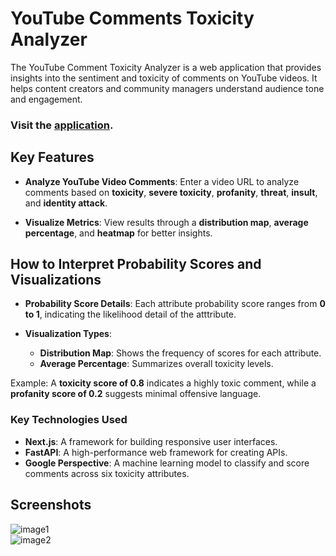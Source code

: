 # YouTube Comments Toxicity Analyzer

The YouTube Comment Toxicity Analyzer is a web application that provides insights into the sentiment and toxicity of comments on YouTube videos. It helps content creators and community managers understand audience tone and engagement.

### Visit the [application](https://comments-toxicity-analyzer.vercel.app/).


## Key Features

- **Analyze YouTube Video Comments**: Enter a video URL to analyze comments based on **toxicity**, **severe toxicity**, **profanity**, **threat**, **insult**, and **identity attack**.

- **Visualize Metrics**: View results through a **distribution map**, **average percentage**, and **heatmap** for better insights.


## How to Interpret Probability Scores and Visualizations

- **Probability Score Details**: Each attribute probability score ranges from **0 to 1**, indicating the likelihood detail of the atttribute.

- **Visualization Types**:  
  - **Distribution Map**: Shows the frequency of scores for each attribute.  
  - **Average Percentage**: Summarizes overall toxicity levels.  

Example: A **toxicity score of 0.8** indicates a highly toxic comment, while a **profanity score of 0.2** suggests minimal offensive language.

### Key Technologies Used

- **Next.js**: A framework for building responsive user interfaces.  
- **FastAPI**: A high-performance web framework for creating APIs.  
- **Google Perspective**: A machine learning model to classify and score comments across six toxicity attributes.

## Screenshots

![image1](https://github.com/user-attachments/assets/f3f3a3e2-dea9-4945-a12e-e648bfe6a1dc)  
![image2](https://github.com/user-attachments/assets/c7fdd2a3-d4db-4794-8b1a-5a6cf3c7e5c9)  
